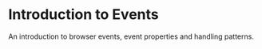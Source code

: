 # Introduction to Events

An introduction to browser events, event properties and handling patterns.
